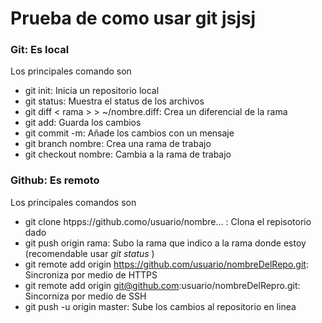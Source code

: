 # Prueba de como usar git jsjsj

### Git: Es local

Los principales comando son
  * git init: Inicia un repositorio local
  * git status: Muestra el status de los archivos
  * git diff < rama > > ~/nombre.diff: Crea un diferencial de la rama
  * git add: Guarda los cambios
  * git commit -m: Añade los cambios con un mensaje
  * git branch nombre: Crea una rama de trabajo
  * git checkout nombre: Cambia a la rama de trabajo

### Github: Es remoto

Los principales comandos son
  * git clone htpps://github.como/usuario/nombre... : Clona el repisotorio dado
  * git push origin rama: Subo la rama que indico a la rama donde estoy (recomendable usar _git status_ )
  * git remote add origin https://github.com/usuario/nombreDelRepo.git: Sincroniza por medio de HTTPS
  * git remote add origin git@github.com:usuario/nombreDelRepro.git: Sincorniza por medio de SSH
  * git push -u origin master: Sube los cambios al repositorio en linea
